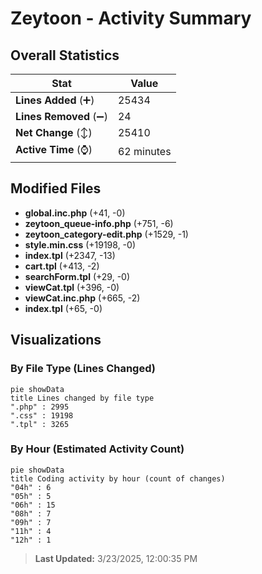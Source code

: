 # Zeytoon - Activity Summary 

## Overall Statistics

| Stat                   | Value                                                             |
| ---------------------- | ----------------------------------------------------------------- |
| **Lines Added** (➕)   | 25434                                          |
| **Lines Removed** (➖) | 24                                        |
| **Net Change** (↕)    | 25410                |
| **Active Time** (⌚)   | 62 minutes |


## Modified Files
- **global.inc.php** (+41, -0)
- **zeytoon_queue-info.php** (+751, -6)
- **zeytoon_category-edit.php** (+1529, -1)
- **style.min.css** (+19198, -0)
- **index.tpl** (+2347, -13)
- **cart.tpl** (+413, -2)
- **searchForm.tpl** (+29, -0)
- **viewCat.tpl** (+396, -0)
- **viewCat.inc.php** (+665, -2)
- **index.tpl** (+65, -0)

## Visualizations

### By File Type (Lines Changed)

```mermaid
pie showData
title Lines changed by file type
".php" : 2995
".css" : 19198
".tpl" : 3265
```

### By Hour (Estimated Activity Count)

```mermaid
pie showData
title Coding activity by hour (count of changes)
"04h" : 6
"05h" : 5
"06h" : 15
"08h" : 7
"09h" : 7
"11h" : 4
"12h" : 1
```


> **Last Updated:** 3/23/2025, 12:00:35 PM